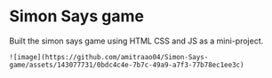 # Simon Says game 

Built the simon says game using HTML CSS and JS as a mini-project.


    ![image](https://github.com/amitraao04/Simon-Says-game/assets/143077731/0bdc4c4e-7b7c-49a9-a7f3-77b78ec1ee3c)
